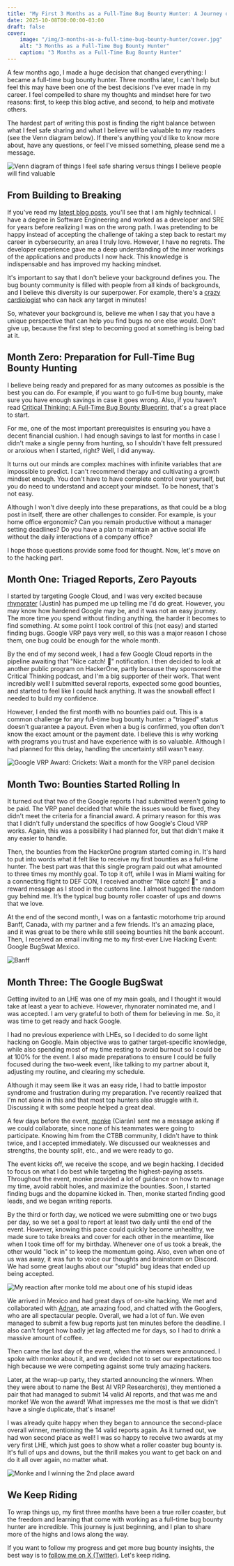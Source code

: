 ```yaml
---
title: "My First 3 Months as a Full-Time Bug Bounty Hunter: A Journey of Highs and Lows"
date: 2025-10-08T00:00:00-03:00
draft: false
cover:
    image: "/img/3-months-as-a-full-time-bug-bounty-hunter/cover.jpg"
    alt: "3 Months as a Full-Time Bug Bounty Hunter"
    caption: "3 Months as a Full-Time Bug Bounty Hunter"
---
```


A few months ago, I made a huge decision that changed everything: I became a full-time bug bounty hunter. Three months later, I can't help but feel this may have been one of the best decisions I've ever made in my career. I feel compelled to share my thoughts and mindset here for two reasons: first, to keep this blog active, and second, to help and motivate others.

The hardest part of writing this post is finding the right balance between what I feel safe sharing and what I believe will be valuable to my readers (see the Venn diagram below). If there's anything you'd like to know more about, have any questions, or feel I've missed something, please send me a message.

![Venn diagram of things I feel safe sharing versus things I believe people will find valuable](/img/3-months-as-a-full-time-bug-bounty-hunter/venn.png)


## From Building to Breaking

If you've read my [latest blog posts](https://vitorfalcao.com), you'll see that I am highly technical. I have a degree in Software Engineering and worked as a developer and SRE for years before realizing I was on the wrong path. I was pretending to be happy instead of accepting the challenge of taking a step back to restart my career in cybersecurity, an area I truly love. However, I have no regrets. The developer experience gave me a deep understanding of the inner workings of the applications and products I now hack. This knowledge is indispensable and has improved my hacking mindset.

It's important to say that I don't believe your background defines you. The bug bounty community is filled with people from all kinds of backgrounds, and I believe this diversity is our superpower. For example, there's a [crazy cardiologist](https://x.com/xssdoctor) who can hack any target in minutes!

So, whatever your background is, believe me when I say that you have a unique perspective that can help you find bugs no one else would. Don't give up, because the first step to becoming good at something is being bad at it.

## Month Zero: Preparation for Full-Time Bug Bounty Hunting

I believe being ready and prepared for as many outcomes as possible is the best you can do. For example, if you want to go full-time bug bounty, make sure you have enough savings in case it goes wrong. Also, if you haven't read [Critical Thinking: A Full-Time Bug Bounty Blueprint](https://www.criticalthinkingpodcast.io/p/how-to-go-full-time-bug-bounty/), that's a great place to start.

For me, one of the most important prerequisites is ensuring you have a decent financial cushion. I had enough savings to last for months in case I didn't make a single penny from hunting, so I shouldn't have felt pressured or anxious when I started, right? Well, I did anyway.

It turns out our minds are complex machines with infinite variables that are impossible to predict. I can't recommend therapy and cultivating a growth mindset enough. You don't have to have complete control over yourself, but you do need to understand and accept your mindset. To be honest, that's not easy.

Although I won't dive deeply into these preparations, as that could be a blog post in itself, there are other challenges to consider. For example, is your home office ergonomic? Can you remain productive without a manager setting deadlines? Do you have a plan to maintain an active social life without the daily interactions of a company office?

I hope those questions provide some food for thought. Now, let's move on to the hacking part.

## Month One: Triaged Reports, Zero Payouts

I started by targeting Google Cloud, and I was very excited because [rhynorater](https://x.com/rhynorater?lang=en) (Justin) has pumped me up telling me I'd do great. However, you may know how hardened Google may be, and it was not an easy journey. The more time you spend without finding anything, the harder it becomes to find something. At some point I took control of this (not easy) and started finding bugs. Google VRP pays very well, so this was a major reason I chose them, one bug could be enough for the whole month.

By the end of my second week, I had a few Google Cloud reports in the pipeline awaiting that "Nice catch! 🎉" notification. I then decided to look at another public program on HackerOne, partly because they sponsored the Critical Thinking podcast, and I'm a big supporter of their work. That went incredibly well! I submitted several reports, expected some good bounties, and started to feel like I could hack anything. It was the snowball effect I needed to build my confidence.

However, I ended the first month with no bounties paid out. This is a common challenge for any full-time bug bounty hunter: a "triaged" status doesn't guarantee a payout. Even when a bug is confirmed, you often don't know the exact amount or the payment date. I believe this is why working with programs you trust and have experience with is so valuable. Although I had planned for this delay, handling the uncertainty still wasn't easy.

![Google VRP Award: Crickets: Wait a month for the VRP panel decision](/img/3-months-as-a-full-time-bug-bounty-hunter/crickets.png)


## Month Two: Bounties Started Rolling In

It turned out that two of the Google reports I had submitted weren't going to be paid. The VRP panel decided that while the issues would be fixed, they didn't meet the criteria for a financial award. A primary reason for this was that I didn't fully understand the specifics of how Google's Cloud VRP works. Again, this was a possibility I had planned for, but that didn't make it any easier to handle.

Then, the bounties from the HackerOne program started coming in. It's hard to put into words what it felt like to receive my first bounties as a full-time hunter. The best part was that this single program paid out what amounted to three times my monthly goal. To top it off, while I was in Miami waiting for a connecting flight to DEF CON, I received another "Nice catch! 🎉" and a reward message as I stood in the customs line. I almost hugged the random guy behind me. It’s the typical bug bounty roller coaster of ups and downs that we love.

At the end of the second month, I was on a fantastic motorhome trip around Banff, Canada, with my partner and a few friends. It's an amazing place, and it was great to be there while still seeing bounties hit the bank account. Then, I received an email inviting me to my first-ever Live Hacking Event: Google BugSwat Mexico.

![Banff](/img/3-months-as-a-full-time-bug-bounty-hunter/banff.png)

## Month Three: The Google BugSwat

Getting invited to an LHE was one of my main goals, and I thought it would take at least a year to achieve. However, rhynorater nominated me, and I was accepted. I am very grateful to both of them for believing in me. So, it was time to get ready and hack Google.

I had no previous experience with LHEs, so I decided to do some light hacking on Google. Main objective was to gather target-specific knowledge, while also spending most of my time resting to avoid burnout so I could be at 100% for the event. I also made preparations to ensure I could be fully focused during the two-week event, like talking to my partner about it, adjusting my routine, and clearing my schedule.

Although it may seem like it was an easy ride, I had to battle impostor syndrome and frustration during my preparation. I've recently realized that I'm not alone in this and that most top hunters also struggle with it. Discussing it with some people helped a great deal.

A few days before the event, [monke](https://x.com/monkehack) (Ciarán) sent me a message asking if we could collaborate, since none of his teammates were going to participate. Knowing him from the CTBB community, I didn't have to think twice, and I accepted immediately. We discussed our weaknesses and strengths, the bounty split, etc., and we were ready to go.

The event kicks off, we receive the scope, and we begin hacking. I decided to focus on what I do best while targeting the highest-paying assets. Throughout the event, monke provided a lot of guidance on how to manage my time, avoid rabbit holes, and maximize the bounties. Soon, I started finding bugs and the dopamine kicked in. Then, monke started finding good leads, and we began writing reports.

By the third or forth day, we noticed we were submitting one or two bugs per day, so we set a goal to report at least two daily until the end of the event. However, knowing this pace could quickly become unhealthy, we made sure to take breaks and cover for each other in the meantime, like when I took time off for my birthday. Whenever one of us took a break, the other would "lock in" to keep the momentum going. Also, even when one of us was away, it was fun to voice our thoughts and brainstorm on Discord. We had some great laughs about our "stupid" bug ideas that ended up being accepted.

![My reaction after monke told me about one of his stupid ideas](/img/3-months-as-a-full-time-bug-bounty-hunter/discord.png)

We arrived in Mexico and had great days of on-site hacking. We met and collaborated with [Adnan](https://adnanthekhan.com/), ate amazing food, and chatted with the Googlers, who are all spectacular people. Overall, we had a lot of fun. We even managed to submit a few bug reports just ten minutes before the deadline. I also can't forget how badly jet lag affected me for days, so I had to drink a massive amount of coffee.

Then came the last day of the event, when the winners were announced. I spoke with monke about it, and we decided not to set our expectations too high because we were competing against some truly amazing hackers.

Later, at the wrap-up party, they started announcing the winners. When they were about to name the Best AI VRP Researcher(s), they mentioned a pair that had managed to submit 14 valid AI reports, and that was me and monke! We won the award! What impresses me the most is that we didn't have a single duplicate, that's insane!

I was already quite happy when they began to announce the second-place overall winner, mentioning the 14 valid reports again. As it turned out, we had won second place as well! I was so happy to receive two awards at my very first LHE, which just goes to show what a roller coaster bug bounty is. It's full of ups and downs, but the thrill makes you want to get back on and do it all over again, no matter what.

![Monke and I winning the 2nd place award](/img/3-months-as-a-full-time-bug-bounty-hunter/award.png)

## We Keep Riding

To wrap things up, my first three months have been a true roller coaster, but the freedom and learning that come with working as a full-time bug bounty hunter are incredible. This journey is just beginning, and I plan to share more of the highs and lows along the way.

If you want to follow my progress and get more bug bounty insights, the best way is to [follow me on X (Twitter)](https://x.com/busf4ctor). Let's keep riding.